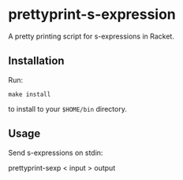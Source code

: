 prettyprint-s-expression
========================

A pretty printing script for s-expressions in Racket.


Installation
------------

Run:

    make install

to install to your `$HOME/bin` directory.


Usage
-----

Send s-expressions on stdin:

   prettyprint-sexp < input > output

